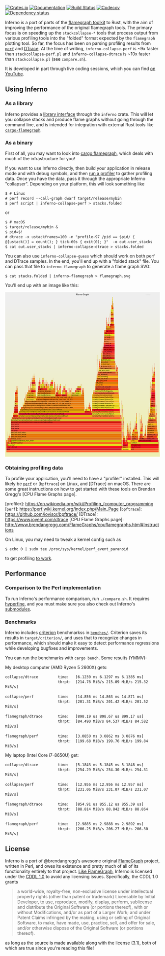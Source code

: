 [![Crates.io](https://img.shields.io/crates/v/inferno.svg)](https://crates.io/crates/inferno)
[![Documentation](https://docs.rs/inferno/badge.svg)](https://docs.rs/inferno/)
[![Build Status](https://travis-ci.com/jonhoo/inferno.svg?branch=master)](https://travis-ci.com/jonhoo/inferno)
[![Codecov](https://codecov.io/github/jonhoo/inferno/coverage.svg?branch=master)](https://codecov.io/gh/jonhoo/inferno)
[![Dependency status](https://deps.rs/repo/github/jonhoo/inferno/status.svg)](https://deps.rs/repo/github/jonhoo/inferno)

Inferno is a port of parts of the [flamegraph
toolkit](http://www.brendangregg.com/flamegraphs.html) to Rust, with the
aim of improving the performance of the original flamegraph tools. The
primary focus is on speeding up the `stackcollapse-*` tools that process
output from various profiling tools into the "folded" format expected by
the `flamegraph` plotting tool. So far, the focus has been on parsing
profiling results from
[`perf`](https://perf.wiki.kernel.org/index.php/Main_Page) and
[DTrace](https://www.joyent.com/dtrace). At the time of writing,
`inferno-collapse-perf` is ~9x faster than `stackcollapse-perf.pl` and
`inferno-collapse-dtrace` is ~10x faster than `stackcollapse.pl` (see
`compare.sh`).

It is developed in part through live coding sessions, which you can find
[on YouTube](https://www.youtube.com/watch?v=jTpK-bNZiA4&list=PLqbS7AVVErFimAvMW-kIJUwxpPvcPBCsz).

## Using Inferno

### As a library

Inferno provides a [library interface](https://docs.rs/inferno/) through
the `inferno` crate. This will let you collapse stacks and produce flame
graphs without going through the command line, and is intended for
integration with external Rust tools like [`cargo-flamegraph`].

  [`cargo-flamegraph`]: https://github.com/ferrous-systems/cargo-flamegraph

### As a binary

First of all, you may want to look into [cargo
flamegraph](https://github.com/ferrous-systems/cargo-flamegraph/), which
deals with much of the infrastructure for you!

If you want to use Inferno directly, then build your application in
release mode and with debug symbols, and then [run a profiler] to gather
profiling data. Once you have the data, pass it through the appropriate
Inferno "collapser". Depending on your platform, this will look
something like

  [run a profiler]: http://www.brendangregg.com/FlameGraphs/cpuflamegraphs.html#Instructions

```console
$ # Linux
# perf record --call-graph dwarf target/release/mybin
$ perf script | inferno-collapse-perf > stacks.folded
```

or

```console
$ # macOS
$ target/release/mybin &
$ pid=$!
# dtrace -x ustackframes=100 -n "profile-97 /pid == $pid/ { @[ustack()] = count(); } tick-60s { exit(0); }"  -o out.user_stacks
$ cat out.user_stacks | inferno-collapse-dtrace > stacks.folded
```

You can also use `inferno-collapse-guess` which should work on both
perf and DTrace samples. In the end, you'll end up with a "folded stack"
file. You can pass that file to `inferno-flamegraph` to generate a flame
graph SVG:

```console
$ cat stacks.folded | inferno-flamegraph > flamegraph.svg
```

You'll end up with an image like this:

[![colorized flamegraph output](tests/data/flamegraph/example-perf-stacks/example-perf-stacks.svg)](tests/data/flamegraph/example-perf-stacks/example-perf-stacks.svg)

### Obtaining profiling data

To profile your application, you'll need to have a "profiler" installed.
This will likely be [`perf`]() or [`bpftrace`] on Linux, and [DTrace] on
macOS. There are some great instructions on how to get started with
these tools on Brendan Gregg's [CPU Flame Graphs page].

  [profiler]: https://en.wikipedia.org/wiki/Profiling_(computer_programming
  [`perf`]: https://perf.wiki.kernel.org/index.php/Main_Page
  [`bpftrace`]: https://github.com/iovisor/bpftrace/
  [DTrace]: https://www.joyent.com/dtrace
  [CPU Flame Graphs page]: http://www.brendangregg.com/FlameGraphs/cpuflamegraphs.html#Instructions

On Linux, you may need to tweak a kernel config such as
```console
$ echo 0 | sudo tee /proc/sys/kernel/perf_event_paranoid
```
to get profiling [to work](https://unix.stackexchange.com/a/14256).

## Performance

### Comparison to the Perl implementation

To run Inferno's performance comparison, run `./compare.sh`.
It requires [hyperfine](https://github.com/sharkdp/hyperfine), and you
must make sure you also check out Inferno's
[submodules](https://github.blog/2016-02-01-working-with-submodules/).

### Benchmarks

Inferno includes [criterion](https://github.com/bheisler/criterion.rs)
benchmarkss in [`benches/`](benches/). Criterion saves its results in
`target/criterion/`, and uses that to recognize changes in performance,
which should make it easy to detect performance regressions while
developing bugfixes and improvements.

You can run the benchmarks with `cargo bench`. Some results (YMMV):

My desktop computer (AMD Ryzen 5 2600X) gets:

```
collapse/dtrace         time:   [6.1230 ms 6.1297 ms 6.1385 ms]
                        thrpt:  [214.78 MiB/s 215.09 MiB/s 215.32 MiB/s]

collapse/perf           time:   [14.856 ms 14.863 ms 14.871 ms]
                        thrpt:  [201.31 MiB/s 201.42 MiB/s 201.52 MiB/s]

flamegraph/dtrace       time:   [898.19 us 898.67 us 899.17 us]
                        thrpt:  [84.490 MiB/s 84.537 MiB/s 84.582 MiB/s]

flamegraph/perf         time:   [3.0850 ms 3.0862 ms 3.0876 ms]
                        thrpt:  [199.68 MiB/s 199.76 MiB/s 199.84 MiB/s]
```

My laptop (Intel Core i7-8650U) get:

```
collapse/dtrace         time:   [5.1843 ms 5.1845 ms 5.1848 ms]
                        thrpt:  [254.29 MiB/s 254.30 MiB/s 254.31 MiB/s]

collapse/perf           time:   [12.956 ms 12.956 ms 12.957 ms]
                        thrpt:  [231.06 MiB/s 231.07 MiB/s 231.07 MiB/s]

flamegraph/dtrace       time:   [854.91 us 855.12 us 855.39 us]
                        thrpt:  [88.814 MiB/s 88.842 MiB/s 88.864 MiB/s]

flamegraph/perf         time:   [2.9885 ms 2.9888 ms 2.9892 ms]
                        thrpt:  [206.25 MiB/s 206.27 MiB/s 206.30 MiB/s]
```

## License

Inferno is a port of @brendangregg's awesome original
[FlameGraph](https://github.com/brendangregg/FlameGraph) project,
written in Perl, and owes its existence and pretty much of all of its
functionality entirely to that project. [Like
FlameGraph](https://github.com/brendangregg/FlameGraph/commit/76719a446d6091c88434489cc99d6355c3c3ef41),
Inferno is licensed under the [CDDL
1.0](https://opensource.org/licenses/CDDL-1.0) to avoid any licensing
issues. Specifically, the CDDL 1.0 grants

> a world-wide, royalty-free, non-exclusive license under intellectual
> property rights (other than patent or trademark) Licensable by Initial
> Developer, to use, reproduce, modify, display, perform, sublicense and
> distribute the Original Software (or portions thereof), with or
> without Modifications, and/or as part of a Larger Work; and under
> Patent Claims infringed by the making, using or selling of Original
> Software, to make, have made, use, practice, sell, and offer for sale,
> and/or otherwise dispose of the Original Software (or portions
> thereof).

as long as the source is made available along with the license (3.1),
both of which are true since you're reading this file!
